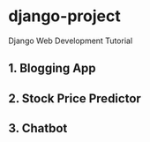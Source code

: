 # django-project
Django Web Development Tutorial

## 1. Blogging App

## 2. Stock Price Predictor

## 3. Chatbot 
